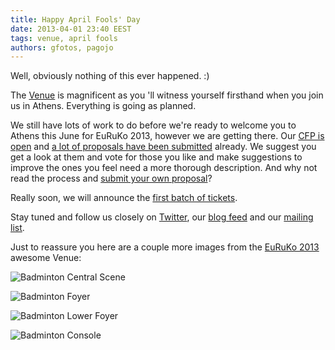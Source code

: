 ```yaml
---
title: Happy April Fools' Day
date: 2013-04-01 23:40 EEST
tags: venue, april fools
authors: gfotos, pagojo
---
```

Well, obviously nothing of this ever happened. :)

The [Venue](/#venue) is magnificent as you 'll witness yourself firsthand when you join
us in Athens. Everything is going as planned.

We still have lots of work to do before we're ready to welcome you to Athens
this June for EuRuKo 2013, however we are getting there.
Our [CFP is open](/blog/2013-03-28-call-for-presentations/)
and [a lot of proposals have been submitted](http://cfp.euruko2013.org/proposals) already.
We suggest you get a look at them and vote for those you like and make
suggestions to improve the ones you feel need a more thorough description.
And why not read the process and [submit your own proposal](http://cfp.euruko2013.org/about)?

Really soon, we will announce the [first batch of tickets](/#tickets).

Stay tuned and follow us closely on [Twitter](http://twitter.com/euruko), our [blog feed](/blog/feed.xml) and our [mailing list](http://eepurl.com/w3D21).

Just to reassure you here are a couple more images from the [EuRuKo 2013](/) awesome Venue:

![Badminton Central Scene](/images/blog/badminton_center.jpg "Badminton central scene")

![Badminton Foyer](/images/blog/badminton_foyer.jpg "Badminton foyer")

![Badminton Lower Foyer](/images/blog/badminton_lower_foyer.jpg "Badminton lower foyer")

![Badminton Console](/images/blog/badminton_console.jpg "Badminton console")
